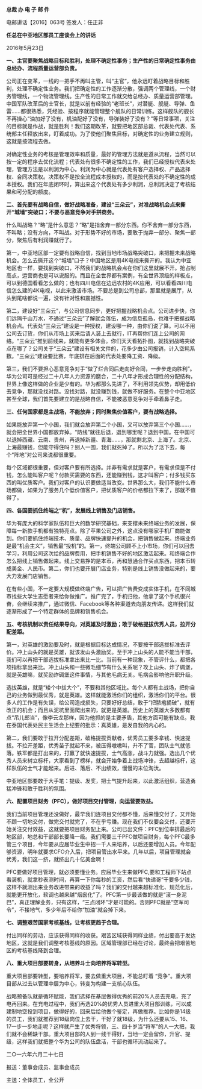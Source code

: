 **总裁 办 电 子 邮 件**

 

电邮讲话【2016】063号                      签发人：任正非

**任总在中亚地区部员工座谈会上的讲话**

2016年5月23日

**一、主官要聚焦战略目标和胜利，处理不确定性事务；生产性的日常确定性事务由总经办、流程质量运营部负责。**

公司正在变革，一线的一把手不再叫主管，叫“主官”，他永远盯着战略目标和胜利，处理不确定性业务。我们把确定性的工作逐渐分散，强调两个管理线，一个财务管理线，一个物流管理线。生产性的日常工作就交给总经办、质量运营部管理。中国军队改革后的士官长，就是以前有经验的“老班长”，对潜艇、舰艇、导弹、鱼雷……都很熟悉，凭经验、按程序就能管理整个舰队的日常训练。这样舰队的舰长不再操心“油加好了没有，机油配好了没有，导弹装好了没有？”等日常事项，关注的目标就是作战，就是胜利！我们这期改革，就要把地区部总裁、代表处代表、系统部主任释放出来，盯着成功。为了使他们聚焦目标，对确定性的业务建立规则，这就是按流程去做。

对确定性业务的考核是管理效率和质量，最好的管理方法就是遵从流程，当然可以按一定的程序去优化流程；代表处有很多不确定性的工作，我们已经授权代表来处理，管理方法是以利润为中心。利润为中心就是代表处有客户选择权、产品选择权、合同决策权。决策权不是按全流程成本授权的，而是按代表处的不确定性的成本授权。我们在年底闭环时，算出来这个代表处有多少利润，总利润决定了考核结果和可分配的额度。

 



**二、首先要有战略自信，做好战略准备，建设“三朵云”，对准战略机会点来撕开“城墙”突破口；不要与恶意竞争对手拼商务。**

什么叫战略？“略”是什么意思？“略”是指舍弃一部分东西。你不舍弃一部分东西，不叫略；没有方向，不叫战。对于形势不好的市场，要敢于抛弃一部分、聚焦一部分，聚焦后有利润赚就行了。

第一，中亚地区部一定要有战略自信，找到当地市场战略突破口，来把握未来战略机会。怎么去撕开这个“城墙”口子？中国地区是用4K电视来撕开的。我认为中亚地区也一样，要找到突破口，不然我们的战略机会点在你们这里就展不开。抢占制高点，运营商也是可以说服的。而且在全世界都有案例，有全世界顶级的样板点，可以到德国看看怎么做的；也有四川电信在边远农村的4K应用，可以看看四川电信怎么建的4K电视，以此来激活市场。不要总是到公司总部，那里就是展厅，从头到尾啥都说一遍，没有针对性和震撼性。

第二，建设好“三朵云”，与公司信息同步，更好把握战略机会点。公司进步快，你们远隔千山万水，不通过“三朵云”了解就会落伍，成为信息孤岛，也难于把握战略机会点。代表处“三朵云”建设是一种授权，建设哪一种，由你们说了算。可以不用公司去订货，你们从市场上买来后请人装上去就行，IT再帮你们连上公司的网络。“三朵云”推到前线来，就能有更多体会。你们天天看拓扑图，就找到战略突破点在哪了？公司关于“三朵云”建设有相关文件的，花多少由公司报销，计入空耗系数。“三朵云”建设要比赛，年底排在后面的代表处要降工资、降级。

第三，我们不要担心恶意竞争对手“做了烂合同后走向好合同，一步步走向胜利”。华为公司可是经过二十八年人力资源的磨合，二十八年才形成合理性的分配结构，世界上像这样做的企业是少有的。华为都那么先进了，不利用领先优势，却用低价去竞争，那就没找对路。没找对路，就没赚到钱，就做不好服务。在整个中亚地区甚至全球，我们首先要建立的是战略自信，不能被恶意竞争对手牵着鼻子走。

 



**三、任何国家都是主战场，不能放弃；同时聚焦价值客户，要有战略选择。**

如果能放弃第一个小国，我们就会放弃第二个小国，又可以放弃第三个小国……，就会把全世界小国都放弃掉。“防线”就往后退，退到哪里呢？退到中国。在中国可以退掉西藏、云南、贵州，再退掉新疆、青海……，那就剩北京、上海了。北京、上海最赚钱，但能守得住吗？别人一围，我们就死掉了。所以为了活下去，每个“阵地”对公司来说都很重要。

每个区域都很重要，但对客户要有所选择。并非有需求就是客户，有需求但是不付钱，怎么能叫客户呢？付款买需要的东西，还能赚到钱，这才叫客户；付多钱买东西的叫优质客户。我们对客户的认识要做适当改变。世界那么大，我们不能什么市场都做，如果为了服务几个低价值客户，把优质客户的价格都拉下来了，那就不值得了。

 



**四、各国要抓住终端之“机”，发展线上销售及门店销售。**

华为有庞大的科学家队伍和巨大的数学研究基础，来支撑未来终端业务的发展，保障每一新款手机都有独特亮点。除了苹果公司之外，这点没有哪家手机厂商能做到。你们要抓住终端技术、质量、品牌快速提升的机会，把销售做起来。终端业务是最“机会主义”，销售最“投机”的。第一，终端公司顾不上小市场，你们可以回去学习，利用公司这次给的品牌费用，把手机销售不好的地区激活起来。和终端合作怎么把线上销售做起来。线上交易挣的是本币，再和慧通合作买点东西，把本币转成美金、人民币。第二，你们也要开展门店业务，特别是线上销售没做起来的，要大力发展门店销售。

在有些小国，不一定要大规模做终端广告，可以把广告费变成实体手机，在不同城市找些大学生志愿者来给你做推广。推广完了，手机归他，他拿了这个手机很兴奋，会继续来推广，通过微信、Facebook等各种渠道去向朋友传递。这样我们就逐渐形成了一个特定群体的品牌和销售机会。

 



**五、考核机制以责任结果导向，对英雄及时激励；敢于破格提拔优秀人员，拉开分配差距。**

第一，对英雄的激励要及时，就是根据目标达成情况，不要按干部选拔标准去评价。冲上山头的就是英雄，就该发山头激励奖。至于冲上山头的人能不能当干部，我们可以再把干部选拔标准拿出来比一比。当前有一种现象，不管评什么，都把各项指标拿出来比。冲上山头和一些微毛细节有什么关系呢？攻上山头、炸了碉堡，就是英雄嘛，就奖励炸碉堡这件事情，与其他毛病无关。毛病会影响他升职升级。

选拔英雄，就是“矮个中拔大个”，不要和其他区域比。每个人都有主战场，把你自己的业务做到最优秀，就是英雄。这样就能激活你们的组织，激活你们的平台。很多人的工作是有失误，给公司造成损失，只要好好总结，敢于“把脓疱捅破”，就有改正的机会；而且从泥坑里面爬出来的，就更是英雄。历史上的英雄大多数都有点“吊儿郎当”，像李云龙那样，因为他抓的是主要矛盾，其他方面可能有缺点。我在泰国代表处民主生活会上纪要的批示：真英雄，是发自我的内心的。

第二，我们要敢于拉开分配差距，破格提拔贡献者，优秀员工要多拿钱、快速提拔。不拉开差距，优秀苗子就起不来，被压得嗷嗷叫，升不了官，团队士气就低落。铁军都是打出来的，打赢了就快速提拔，士气高涨，战斗力就强。选出几个优秀人员来树立标杆，大家看到了榜样，就会开始争着上战场冲锋，去超越标杆，这样队伍的士气才能起来。后进、落后、不出绩效，慢慢的末位淘汰。

中亚地区部要敢于大手笔：提级、发奖，把士气提升起来，以此激活组织，营造勇猛冲锋和敢于胜利的氛围。

 



**六、配置项目财务（PFC），做好项目交付管理，向运营要效益。**

我们当前项目管理还没做好，最早我们连项目交付都不懂，后来懂交付了，又开始不顾一切地交付，做完交付就完了，不在乎亏赚。现在我们不仅要会交付，还要开始关注交付效益，这就要把项目财务配上来。公司已出文件：PFC到位率排最后的地区部，地总和干部部长要降一级。我们需要三千PFC做项目财务，每个PFC最多管三个项目，今年要从应届毕业生中招一千人来培养，以后还要增加人员。今年配够资源，明年就要求CFO介入后，把项目管出水平来。几年以后，项目管理就会优秀，我们这一挤，就挤出几十亿美金啊！

PFC要做好项目管理，就必须要懂业务。应届毕业生来做PFC,要和工程师下站点看装机，就拿秒表测时间，再算一下你每秒的工资，然后看“快递哥”干要多少钱，这样不就测出来业务改进带来的收益了吗？我们的交付越来越标准化、规范化后，就能更开放化，软调也越来越“烟囱化”了。PFC第一步最该做的就是“滚一身泥巴”，真正理解业务，只有这样，“三点闭环”才是可能的。否则PFC就是“空军司令”，不接地气，多少年后不给你“加油”就会掉下来。

 



**七、调整艰苦国家考核基线，让考核更趋于合理。**

付出同样的劳动，应该获得同样的收获。艰苦区域获得同样业绩，付出要高于发达地区，这就是我们调整考核基线的原因。区域管理部已经在讨论，最终会把艰苦地区的考核基线降到合理。

 



**八、重大项目部要转身，从培养斗士向培养将军转型。**

重大项目部要转型，要培养将军，要去做重大项目，不能总盯着 “竞争”。重大项目部从过去以管理中层为中心，转变为构建一支核心队伍。

战略预备队就是循环赋能，我们选择在基层做得优秀的前20%人员去充电，充了电再回来。在充电过程中，我们再选20%的优秀人员进重大项目部训练，可以成建制地空投到项目，做得好的，回来后给他做个鉴定，再做推荐。比如你是14级的员工，我们就推荐到18级岗位上去干，干好了就18级，为什么还要从15、16、17一步一步地走呢？这样就产生了优秀将领，三、四十岁当“将军”的人一大把，我们就不会稀缺干部。重大项目部的人到一线干得好，当地一定会留你，升官、提级，这样我们就把整个华为公司的队伍盘活，干部也循环流动起来了。





二○一六年六月二十七日

报送：董事会成员、监事会成员

主送：全体员工，全公开